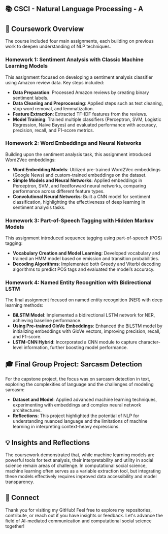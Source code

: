 ## 📚 CSCI - Natural Language Processing - A

## 📘 Coursework Overview

The course included four main assignments, each building on previous work to deepen understanding of NLP techniques.

### Homework 1: Sentiment Analysis with Classic Machine Learning Models
This assignment focused on developing a sentiment analysis classifier using Amazon review data. Key steps included:
- **Data Preparation**: Processed Amazon reviews by creating binary sentiment labels.
- **Data Cleaning and Preprocessing**: Applied steps such as text cleaning, stop word removal, and lemmatization.
- **Feature Extraction**: Extracted TF-IDF features from the reviews.
- **Model Training**: Trained multiple classifiers (Perceptron, SVM, Logistic Regression, Naive Bayes) and evaluated performance with accuracy, precision, recall, and F1-score metrics.

### Homework 2: Word Embeddings and Neural Networks
Building upon the sentiment analysis task, this assignment introduced Word2Vec embeddings:
- **Word Embedding Models**: Utilized pre-trained Word2Vec embeddings (Google News) and custom-trained embeddings on the dataset.
- **Simple Models and Neural Networks**: Applied embeddings in Perceptron, SVM, and feedforward neural networks, comparing performance across different feature types.
- **Convolutional Neural Networks**: Built a CNN model for sentiment classification, highlighting the effectiveness of deep learning in sentiment analysis tasks.

### Homework 3: Part-of-Speech Tagging with Hidden Markov Models
This assignment introduced sequence tagging using part-of-speech (POS) tagging:
- **Vocabulary Creation and Model Learning**: Developed vocabulary and trained an HMM model based on emission and transition probabilities.
- **Decoding Algorithms**: Implemented both Greedy and Viterbi decoding algorithms to predict POS tags and evaluated the model’s accuracy.

### Homework 4: Named Entity Recognition with Bidirectional LSTM
The final assignment focused on named entity recognition (NER) with deep learning methods:
- **BiLSTM Model**: Implemented a bidirectional LSTM network for NER, achieving baseline performance.
- **Using Pre-trained GloVe Embeddings**: Enhanced the BiLSTM model by initializing embeddings with GloVe vectors, improving precision, recall, and F1-score.
- **LSTM-CNN Hybrid**: Incorporated a CNN module to capture character-level information, further boosting model performance.

## 🎓 Final Group Project: Sarcasm Detection
For the capstone project, the focus was on sarcasm detection in text, exploring the complexities of language and the challenges of modeling sarcasm:
- **Dataset and Model**: Applied advanced machine learning techniques, experimenting with embeddings and complex neural network architectures.
- **Reflections**: This project highlighted the potential of NLP for understanding nuanced language and the limitations of machine learning in interpreting context-heavy expressions.

## 💡 Insights and Reflections
The coursework demonstrated that, while machine learning models are powerful tools for text analysis, their interpretability and utility in social science remain areas of challenge. In computational social science, machine learning often serves as a variable extraction tool, but integrating these models effectively requires improved data accessibility and model transparency.


## 👋 Connect

Thank you for visiting my GitHub! Feel free to explore my repositories, contribute, or reach out if you have insights or feedback. Let's advance the field of AI-mediated communication and computational social science together!
